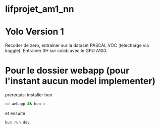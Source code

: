 # lifprojet_am1_nn

# Yolo Version 1
Recoder de zero, entrainer sur la dataset PASCAL VOC (telecharge via kaggle).
Entrainer 3H sur colab avec le GPU A100.

# Pour le dossier webapp (pour l'instant aucun model implementer)
prerequis: installer bun
```bash
cd webapp && bun i 
```
et ensuite
```bash 
bun run dev
```
